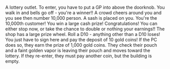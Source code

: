  A lottery outlet. To enter, you have to put a GP into above the doorknob. You walk in and bells go off - you're a winner!! A crowd cheers around you and you see then number 10,000 person. A sash is placed on you. You're the 10,000th customer! You win a large cash prize! Congratulations! You can either stop now, or take the chance to double or nothing your earnings!! The shop has a large prize wheel. Roll a D10 - anything other than a D10 loses! You just have to sign here and pay the deposit of 10 gold coins! If the PC does so, they earn the prize of 1,000 gold coins. They check their pouch and a faint golden vapor is leaving their pouch and moves toward the lottery. If they re-enter, they must pay another coin, but the building is empty.